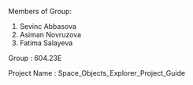 Members of Group:
1. Sevinc Abbasova
2. Asiman Novruzova
3. Fatima Salayeva

Group : 604.23E

Project Name : Space_Objects_Explorer_Project_Guide
